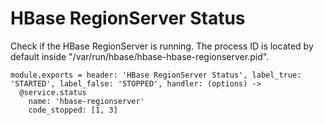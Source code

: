 
# HBase RegionServer Status

Check if the HBase RegionServer is running. The process ID is located by default
inside "/var/run/hbase/hbase-hbase-regionserver.pid".

    module.exports = header: 'HBase RegionServer Status', label_true: 'STARTED', label_false: 'STOPPED', handler: (options) ->
      @service.status
        name: 'hbase-regionserver'
        code_stopped: [1, 3]
